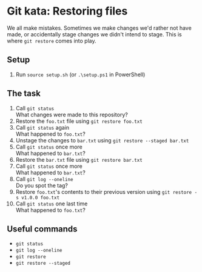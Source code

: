 # Git kata: Restoring files

We all make mistakes. Sometimes we make changes we'd rather not have made, or accidentally stage changes we didn't intend to stage.
This is where `git restore` comes into play.

## Setup

1. Run `source setup.sh` (or `.\setup.ps1` in PowerShell)

## The task

1. Call `git status`\
 What changes were made to this repository?
2. Restore the `foo.txt` file using `git restore foo.txt`
3. Call `git status` again\
 What happened to `foo.txt`?
4. Unstage the changes to `bar.txt` using `git restore --staged bar.txt`
5. Call `git status` once more\
 What happened to `bar.txt`?
6. Restore the `bar.txt` file using `git restore bar.txt`
7. Call `git status` once more\
 What happened to `bar.txt`?
8. Call `git log --oneline`\
 Do you spot the tag?
9. Restore `foo.txt`'s contents to their previous version using `git restore -s v1.0.0 foo.txt`
10. Call `git status` one last time\
 What happened to `foo.txt`?

## Useful commands

- `git status`
- `git log --oneline`
- `git restore`
- `git restore --staged`
